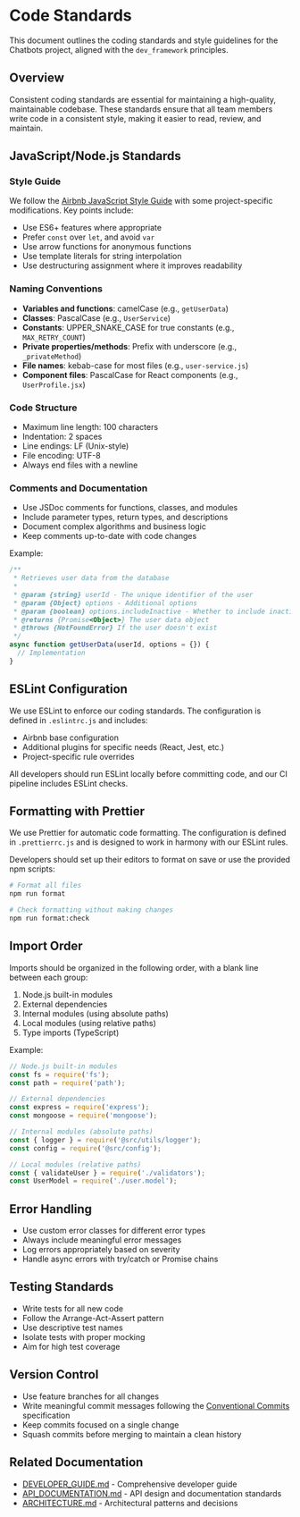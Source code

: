 # Code Standards

This document outlines the coding standards and style guidelines for the Chatbots project, aligned with the `dev_framework` principles.

## Overview

Consistent coding standards are essential for maintaining a high-quality, maintainable codebase. These standards ensure that all team members write code in a consistent style, making it easier to read, review, and maintain.

## JavaScript/Node.js Standards

### Style Guide

We follow the [Airbnb JavaScript Style Guide](https://github.com/airbnb/javascript) with some project-specific modifications. Key points include:

- Use ES6+ features where appropriate
- Prefer `const` over `let`, and avoid `var`
- Use arrow functions for anonymous functions
- Use template literals for string interpolation
- Use destructuring assignment where it improves readability

### Naming Conventions

- **Variables and functions**: camelCase (e.g., `getUserData`)
- **Classes**: PascalCase (e.g., `UserService`)
- **Constants**: UPPER_SNAKE_CASE for true constants (e.g., `MAX_RETRY_COUNT`)
- **Private properties/methods**: Prefix with underscore (e.g., `_privateMethod`)
- **File names**: kebab-case for most files (e.g., `user-service.js`)
- **Component files**: PascalCase for React components (e.g., `UserProfile.jsx`)

### Code Structure

- Maximum line length: 100 characters
- Indentation: 2 spaces
- Line endings: LF (Unix-style)
- File encoding: UTF-8
- Always end files with a newline

### Comments and Documentation

- Use JSDoc comments for functions, classes, and modules
- Include parameter types, return types, and descriptions
- Document complex algorithms and business logic
- Keep comments up-to-date with code changes

Example:

```javascript
/**
 * Retrieves user data from the database
 * 
 * @param {string} userId - The unique identifier of the user
 * @param {Object} options - Additional options
 * @param {boolean} options.includeInactive - Whether to include inactive users
 * @returns {Promise<Object>} The user data object
 * @throws {NotFoundError} If the user doesn't exist
 */
async function getUserData(userId, options = {}) {
  // Implementation
}
```

## ESLint Configuration

We use ESLint to enforce our coding standards. The configuration is defined in `.eslintrc.js` and includes:

- Airbnb base configuration
- Additional plugins for specific needs (React, Jest, etc.)
- Project-specific rule overrides

All developers should run ESLint locally before committing code, and our CI pipeline includes ESLint checks.

## Formatting with Prettier

We use Prettier for automatic code formatting. The configuration is defined in `.prettierrc.js` and is designed to work in harmony with our ESLint rules.

Developers should set up their editors to format on save or use the provided npm scripts:

```bash
# Format all files
npm run format

# Check formatting without making changes
npm run format:check
```

## Import Order

Imports should be organized in the following order, with a blank line between each group:

1. Node.js built-in modules
2. External dependencies
3. Internal modules (using absolute paths)
4. Local modules (using relative paths)
5. Type imports (TypeScript)

Example:

```javascript
// Node.js built-in modules
const fs = require('fs');
const path = require('path');

// External dependencies
const express = require('express');
const mongoose = require('mongoose');

// Internal modules (absolute paths)
const { logger } = require('@src/utils/logger');
const config = require('@src/config');

// Local modules (relative paths)
const { validateUser } = require('./validators');
const UserModel = require('./user.model');
```

## Error Handling

- Use custom error classes for different error types
- Always include meaningful error messages
- Log errors appropriately based on severity
- Handle async errors with try/catch or Promise chains

## Testing Standards

- Write tests for all new code
- Follow the Arrange-Act-Assert pattern
- Use descriptive test names
- Isolate tests with proper mocking
- Aim for high test coverage

## Version Control

- Use feature branches for all changes
- Write meaningful commit messages following the [Conventional Commits](https://www.conventionalcommits.org/) specification
- Keep commits focused on a single change
- Squash commits before merging to maintain a clean history

## Related Documentation

- [DEVELOPER_GUIDE.md](../DEVELOPER_GUIDE.md) - Comprehensive developer guide
- [API_DOCUMENTATION.md](../API_DOCUMENTATION.md) - API design and documentation standards
- [ARCHITECTURE.md](../ARCHITECTURE.md) - Architectural patterns and decisions
